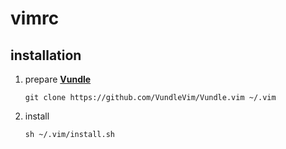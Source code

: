 # vimrc

## installation
1. prepare **[Vundle](https://github.com/VundleVim/Vundle.vim)**
	```
	git clone https://github.com/VundleVim/Vundle.vim ~/.vim
	```
2. install
	```
	sh ~/.vim/install.sh
	```